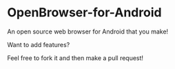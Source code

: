 OpenBrowser-for-Android
=======================

An open source web browser for Android that you make!


Want to add features?

Feel free to fork it and then make a pull request!
